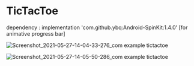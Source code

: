 # TicTacToe

dependency : implementation 'com.github.ybq:Android-SpinKit:1.4.0' [for animative progress bar]

![Screenshot_2021-05-27-14-04-33-276_com example tictactoe](https://user-images.githubusercontent.com/75353031/119797561-f74ab500-bef7-11eb-9069-8b0a6282c1b4.jpg)

![Screenshot_2021-05-27-14-05-50-286_com example tictactoe](https://user-images.githubusercontent.com/75353031/119797543-f3b72e00-bef7-11eb-9da3-0f658afc0b18.jpg)
